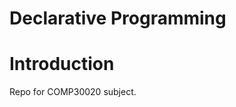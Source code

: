 Declarative Programming
=======================

Introduction
============
Repo for COMP30020 subject.
